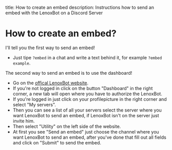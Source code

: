 title: How to create an embed
description: Instructions how to send an embed with the LenoxBot on a Discord Server

# How to create an embed?

I'll tell you the first way to send an embed!

* Just tipe `?embed` in a chat and write a text behind it, for example `?embed example`.

The second way to send an embed is to use the dashboard!

* Go on the [offical LenoxBot website](https://lenoxbot.com/).
* If you're not logged in click on the button "Dashboard" in the right corner, a new tab will open where you have to authorize the LenoxBot.
* If you're logged in just click on your profilepicture in the right corner and select "My servers".
* Then you can see a list of all your servers select the server where you want LenoxBot to send an embed, if LenoxBot isn't on the server just invite him.
* Then select "Utility" on the left side of the website.
* At first you see "Send an embed" just choose the channel where you want LenoxBot to send an embed, after you've done that fill out all fields and click on "Submit" to send the embed.
